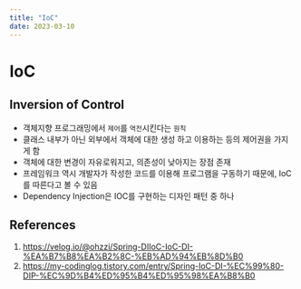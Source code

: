 ```yaml
---
title: "IoC"
date: 2023-03-10
---
```


# IoC

## Inversion of Control

- 객체지향 프로그래밍에서 `제어`를 `역전`시킨다는 `원칙`
- 클래스 내부가 아닌 외부에서 객체에 대한 생성 하고 이용하는 등의 제어권을 가지게 함
- 객체에 대한 변경이 자유로워지고, 의존성이 낮아지는 장점 존재
- 프레임워크 역시 개발자가 작성한 코드를 이용해 프로그램을 구동하기 때문에, IoC를 따른다고 볼 수 있음
- Dependency Injection은 IOC를 구현하는 디자인 패턴 중 하나

## References

1. https://velog.io/@ohzzi/Spring-DIIoC-IoC-DI-%EA%B7%B8%EA%B2%8C-%EB%AD%94%EB%8D%B0
2. https://my-codinglog.tistory.com/entry/Spring-IoC-DI-%EC%99%80-DIP-%EC%9D%B4%ED%95%B4%ED%95%98%EA%B8%B0
